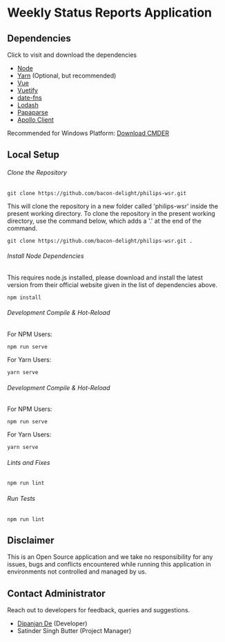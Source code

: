 # Weekly Status Reports Application

## Dependencies
Click to visit and download the dependencies

* [Node](https://nodejs.org/en/)
* [Yarn](https://yarnpkg.com/en/) (Optional, but recommended)
* [Vue](https://vuejs.org/)
* [Vuetify](https://vuetifyjs.com/en/)
* [date-fns](https://date-fns.org/)
* [Lodash](https://lodash.com/)
* [Papaparse](https://www.papaparse.com/)
* [Apollo Client](https://vue-apollo.netlify.com/)

Recommended for Windows Platform: [Download CMDER](https://cmder.net/)

## Local Setup

###### Clone the Repository
```
git clone https://github.com/bacon-delight/philips-wsr.git
```

This will clone the repository in a new folder called 'philips-wsr' inside the present working directory. To clone the repository in the present working directory, use the command below, which adds a '.' at the end of the command.

```
git clone https://github.com/bacon-delight/philips-wsr.git .
```

###### Install Node Dependencies
This requires node.js installed, please download and install the latest version from their official website given in the list of dependencies above.

```
npm install
```

###### Development Compile & Hot-Reload
For NPM Users:

```
npm run serve
```

For Yarn Users:

```
yarn serve
```

###### Development Compile & Hot-Reload
For NPM Users:

```
npm run serve
```

For Yarn Users:

```
yarn serve
```

###### Lints and Fixes

```
npm run lint
```

###### Run Tests

```
npm run lint
```

## Disclaimer
This is an Open Source application and we take no responsibility for any issues, bugs and conflicts encountered while running this application in environments not controlled and managed by us.

## Contact Administrator
Reach out to developers for feedback, queries and suggestions.

* [Dipanjan De](https://dipanjande.com) (Developer)
* Satinder Singh Butter (Project Manager)